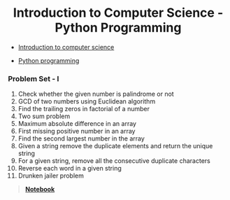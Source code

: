 <h1 align="center" > Introduction to Computer Science - Python Programming </h1>

- [Introduction to computer science](./Introduction_to_Computer_Science/Readme.md)

- [Python programming](./Python_Programming/Readme.md)

### Problem Set - I

1. Check whether the given number is palindrome or not
2. GCD of two numbers using Euclidean algorithm
3. Find the trailing zeros in factorial of a number
4. Two sum problem
5. Maximum absolute difference in an array
6. First missing positive number in an array
7. Find the second largest number in the array
8. Given a string remove the duplicate elements and return the unique string
9. For a given string, remove all the consecutive duplicate characters
10. Reverse each word in a given string
11. Drunken jailer problem

> **[Notebook](./ProblemSet.ipynb)**
